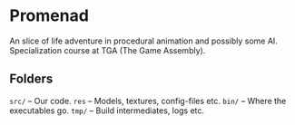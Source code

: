 # Promenad
An slice of life adventure in procedural animation and possibly some AI. Specialization course at TGA (The Game Assembly).


## Folders

`src/` – Our code.
`res` – Models, textures, config-files etc.
`bin/` – Where the executables go.
`tmp/` – Build intermediates, logs etc.
